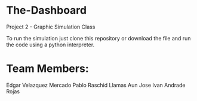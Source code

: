 # The-Dashboard
Project 2 - Graphic Simulation Class


To run the simulation just clone this repository or download the file and run the code using a python interpreter.

# Team Members:
Edgar Velazquez Mercado
Pablo Raschid Llamas Aun
Jose Ivan Andrade Rojas

